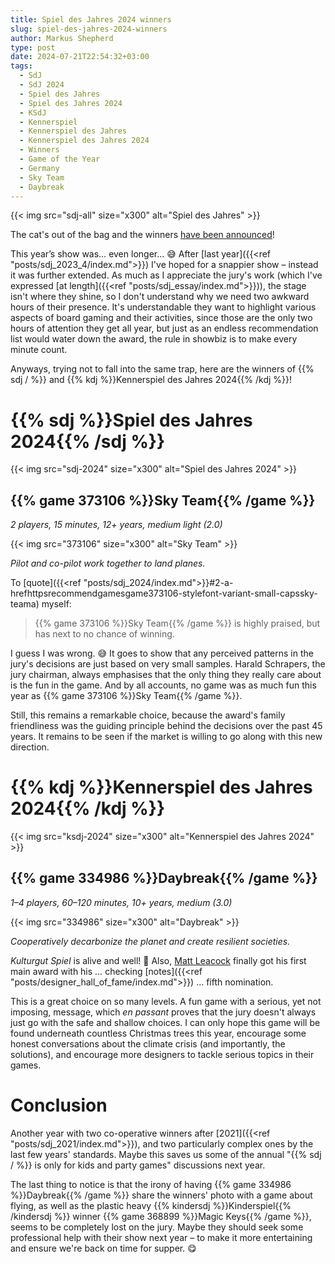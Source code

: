```yaml
---
title: Spiel des Jahres 2024 winners
slug: spiel-des-jahres-2024-winners
author: Markus Shepherd
type: post
date: 2024-07-21T22:54:32+03:00
tags:
  - SdJ
  - SdJ 2024
  - Spiel des Jahres
  - Spiel des Jahres 2024
  - KSdJ
  - Kennerspiel
  - Kennerspiel des Jahres
  - Kennerspiel des Jahres 2024
  - Winners
  - Game of the Year
  - Germany
  - Sky Team
  - Daybreak
---
```


{{< img src="sdj-all" size="x300" alt="Spiel des Jahres" >}}

The cat's out of the bag and the winners [have been announced](https://www.spiel-des-jahres.de/spiel-des-jahres-2024-sky-team/)!

This year’s show was… even longer… 😅 After [last year]({{<ref "posts/sdj_2023_4/index.md">}}) I've hoped for a snappier show – instead it was further extended. As much as I appreciate the jury's work (which I've expressed [at length]({{<ref "posts/sdj_essay/index.md">}})), the stage isn't where they shine, so I don't understand why we need two awkward hours of their presence. It's understandable they want to highlight various aspects of board gaming and their activities, since those are the only two hours of attention they get all year, but just as an endless recommendation list would water down the award, the rule in showbiz is to make every minute count.

Anyways, trying not to fall into the same trap, here are the winners of {{% sdj / %}} and {{% kdj %}}Kennerspiel des Jahres 2024{{% /kdj %}}!


# {{% sdj %}}Spiel des Jahres 2024{{% /sdj %}}

{{< img src="sdj-2024" size="x300" alt="Spiel des Jahres 2024" >}}


## {{% game 373106 %}}Sky Team{{% /game %}}

*2 players, 15 minutes, 12+ years, medium light (2.0)*

{{< img src="373106" size="x300" alt="Sky Team" >}}

*Pilot and co-pilot work together to land planes.*

To [quote]({{<ref "posts/sdj_2024/index.md">}}#2-a-hrefhttpsrecommendgamesgame373106-stylefont-variant-small-capssky-teama) myself:

> {{% game 373106 %}}Sky Team{{% /game %}} is highly praised, but has next to no chance of winning.

I guess I was wrong. 😅 It goes to show that any perceived patterns in the jury's decisions are just based on very small samples. Harald Schrapers, the jury chairman, always emphasises that the only thing they really care about is the fun in the game. And by all accounts, no game was as much fun this year as {{% game 373106 %}}Sky Team{{% /game %}}.

Still, this remains a remarkable choice, because the award's family friendliness was the guiding principle behind the decisions over the past 45 years. It remains to be seen if the market is willing to go along with this new direction.


# {{% kdj %}}Kennerspiel des Jahres 2024{{% /kdj %}}

{{< img src="ksdj-2024" size="x300" alt="Kennerspiel des Jahres 2024" >}}


## {{% game 334986 %}}Daybreak{{% /game %}}

*1–4 players, 60–120 minutes, 10+ years, medium (3.0)*

{{< img src="334986" size="x300" alt="Daybreak" >}}

*Cooperatively decarbonize the planet and create resilient societies.*

*Kulturgut Spiel* is alive and well! 🥳 Also, [Matt Leacock](https://recommend.games/#/?designer=378) finally got his first main award with his … checking [notes]({{<ref "posts/designer_hall_of_fame/index.md">}}) … fifth nomination.

This is a great choice on so many levels. A fun game with a serious, yet not imposing, message, which *en passant* proves that the jury doesn't always just go with the safe and shallow choices. I can only hope this game will be found underneath countless Christmas trees this year, encourage some honest conversations about the climate crisis (and importantly, the solutions), and encourage more designers to tackle serious topics in their games.


# Conclusion

Another year with two co-operative winners after [2021]({{<ref "posts/sdj_2021/index.md">}}), and two particularly complex ones by the last few years' standards. Maybe this saves us some of the annual "{{% sdj / %}} is only for kids and party games" discussions next year.

The last thing to notice is that the irony of having {{% game 334986 %}}Daybreak{{% /game %}} share the winners' photo with a game about flying, as well as the plastic heavy {{% kindersdj %}}Kinderspiel{{% /kindersdj %}} winner {{% game 368899 %}}Magic Keys{{% /game %}}, seems to be completely lost on the jury. Maybe they should seek some professional help with their show next year – to make it more entertaining and ensure we're back on time for supper. 😋
